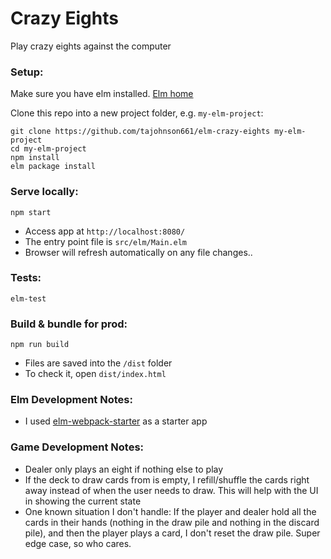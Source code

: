 # Crazy Eights

Play crazy eights against the computer


### Setup:
Make sure you have elm installed. [Elm home](http:/elm-lang.org)

Clone this repo into a new project folder, e.g. `my-elm-project`:

```
git clone https://github.com/tajohnson661/elm-crazy-eights my-elm-project
cd my-elm-project
npm install
elm package install
```



### Serve locally:
```
npm start
```
* Access app at `http://localhost:8080/`
* The entry point file is `src/elm/Main.elm`
* Browser will refresh automatically on any file changes..


### Tests:
```
elm-test
```
### Build & bundle for prod:
```
npm run build
```

* Files are saved into the `/dist` folder
* To check it, open `dist/index.html`

### Elm Development Notes:

* I used [elm-webpack-starter](https://github.com/moarwick/elm-webpack-starter) as a starter app


### Game Development Notes:

* Dealer only plays an eight if nothing else to play
* If the deck to draw cards from is empty, I refill/shuffle the cards right away instead of when the user needs to draw.  This will help with the UI in showing the current state
* One known situation I don't handle: If the player and dealer hold all the cards in their hands (nothing in the draw pile and nothing in the discard pile), and then the player plays a card, I don't reset the draw pile.  Super edge case, so who cares.

